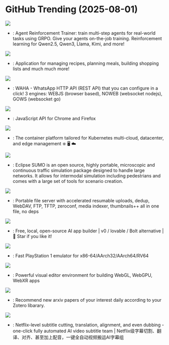 # GitHub Trending (2025-08-01)

![](https://img.shields.io/badge/Python-New%20397-green?style=flat-square&logo=appveyor)
- [](https://github.comundefined): Agent Reinforcement Trainer: train multi-step agents for real-world tasks using GRPO. Give your agents on-the-job training. Reinforcement learning for Qwen2.5, Qwen3, Llama, Kimi, and more!

![](https://img.shields.io/badge/HTML-New%2018-green?style=flat-square&logo=appveyor)
- [](https://github.comundefined): Application for managing recipes, planning meals, building shopping lists and much much more!

![](https://img.shields.io/badge/TypeScript-New%20169-green?style=flat-square&logo=appveyor)
- [](https://github.comundefined): WAHA - WhatsApp HTTP API (REST API) that you can configure in a click! 3 engines: WEBJS (browser based), NOWEB (websocket nodejs), GOWS (websocket go)

![](https://img.shields.io/badge/TypeScript-New%20159-green?style=flat-square&logo=appveyor)
- [](https://github.comundefined): JavaScript API for Chrome and Firefox

![](https://img.shields.io/badge/Go-New%2037-green?style=flat-square&logo=appveyor)
- [](https://github.comundefined): The container platform tailored for Kubernetes multi-cloud, datacenter, and edge management ⎈ 🖥 ☁️

![](https://img.shields.io/badge/C%2B%2B-New%2061-green?style=flat-square&logo=appveyor)
- [](https://github.comundefined): Eclipse SUMO is an open source, highly portable, microscopic and continuous traffic simulation package designed to handle large networks. It allows for intermodal simulation including pedestrians and comes with a large set of tools for scenario creation.

![](https://img.shields.io/badge/Python-New%201-green?style=flat-square&logo=appveyor)
- [](https://github.comundefined): Portable file server with accelerated resumable uploads, dedup, WebDAV, FTP, TFTP, zeroconf, media indexer, thumbnails++ all in one file, no deps

![](https://img.shields.io/badge/TypeScript-New%20276-green?style=flat-square&logo=appveyor)
- [](https://github.comundefined): Free, local, open-source AI app builder | v0 / lovable / Bolt alternative | 🌟 Star if you like it!

![](https://img.shields.io/badge/C%2B%2B-New%20211-green?style=flat-square&logo=appveyor)
- [](https://github.comundefined): Fast PlayStation 1 emulator for x86-64/AArch32/AArch64/RV64

![](https://img.shields.io/badge/TypeScript-New%2038-green?style=flat-square&logo=appveyor)
- [](https://github.comundefined): Powerful visual editor environment for building WebGL, WebGPU, WebXR apps

![](https://img.shields.io/badge/Python-New%20115-green?style=flat-square&logo=appveyor)
- [](https://github.comundefined): Recommend new arxiv papers of your interest daily according to your Zotero libarary.

![](https://img.shields.io/badge/Python-New%20105-green?style=flat-square&logo=appveyor)
- [](https://github.comundefined): Netflix-level subtitle cutting, translation, alignment, and even dubbing - one-click fully automated AI video subtitle team | Netflix级字幕切割、翻译、对齐、甚至加上配音，一键全自动视频搬运AI字幕组

